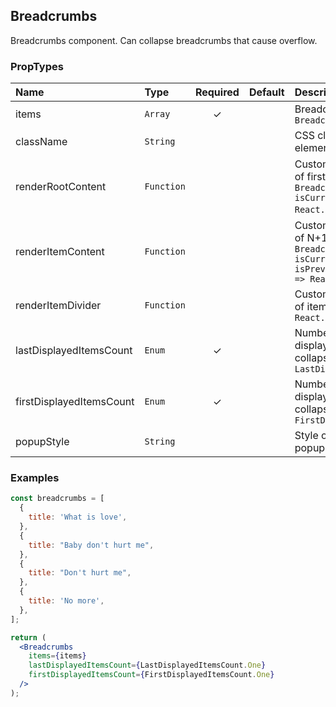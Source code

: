 ## Breadcrumbs

Breadcrumbs component. Can collapse breadcrumbs that cause overflow.

### PropTypes

| Name                     | Type       | Required | Default | Description                                                                                                                  |
| :----------------------- | :--------- | :------: | :------ | :--------------------------------------------------------------------------------------------------------------------------- |
| items                    | `Array`    |    ✓     |         | Breadcrumb items array `BreadcrumbsItem[]`                                                                                   |
| className                | `String`   |          |         | CSS class name of root element                                                                                               |
| renderRootContent        | `Function` |          |         | Custom render function of first item `(item: BreadcrumbsItem, isCurrent: boolean) => React.ReactNode;`)                      |
| renderItemContent        | `Function` |          |         | Custom render function of N+1 item `(item: BreadcrumbsItem, isCurrent: boolean, isPrevCurrent: boolean) => React.ReactNode;` |
| renderItemDivider        | `Function` |          |         | Custom render function of items separator `() => React.ReactNode;`                                                           |
| lastDisplayedItemsCount  | `Enum`     |    ✓     |         | Number of items to display after items collapse control: `LastDisplayedItemsCount`                                           |
| firstDisplayedItemsCount | `Enum`     |    ✓     |         | Number of items to display before items collapse control: `FirstDisplayedItemsCount`                                         |
| popupStyle               | `String`   |          |         | Style of collapsed items popup `staircase`                                                                                   |

### Examples

```jsx
const breadcrumbs = [
  {
    title: 'What is love',
  },
  {
    title: "Baby don't hurt me",
  },
  {
    title: "Don't hurt me",
  },
  {
    title: 'No more',
  },
];

return (
  <Breadcrumbs
    items={items}
    lastDisplayedItemsCount={LastDisplayedItemsCount.One}
    firstDisplayedItemsCount={FirstDisplayedItemsCount.One}
  />
);
```
